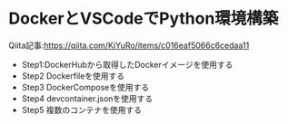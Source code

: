 # DockerとVSCodeでPython環境構築
Qiita記事:https://qiita.com/KiYuRo/items/c016eaf5066c6cedaa11

- Step1:DockerHubから取得したDockerイメージを使用する
- Step2 Dockerfileを使用する
- Step3 DockerComposeを使用する
- Step4 devcontainer.jsonを使用する
- Step5 複数のコンテナを使用する


